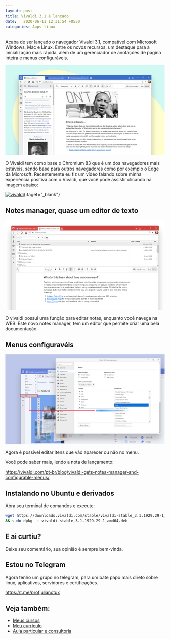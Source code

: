 ```yaml
---
layout: post
title: Vivaldi 3.1 é lançado
date:   2020-06-11 12:31:54 +0530
categories: Apps linux
---
```


Acaba de ser lançado o navegador Vivaldi 3.1, compatível com Microsoft Windows, Mac e Linux. Entre os novos recursos, um destaque para a inicialização mais rápida, além de um gerenciador de anotações de página inteira e menus configuráveis.

![vivaldi](/images/vivaldi.png)
<!-- more -->
O Vivaldi tem como base o Chromium 83 que é um dos navegadores mais estáveis, sendo base para outros navegadores como por exemplo o Edge da Microsoft. Recentemente eu fiz um vídeo falando sobre minha experiência positiva com o Vivaldi, que você pode assistir clicando na imagem abaixo:

[![vivaldi](http://img.youtube.com/vi/tFGyEl4tfSc/0.jpg)](http://www.youtube.com/watch?v=tFGyEl4tfSc "vivaldi"){:taget="_blank"}


## Notes manager, quase um editor de texto

![notes](/images/notesmanager.png)

O vivaldi possui uma função para editar notas, enquanto você navega na WEB. Este novo notes manager, tem um editor que permite criar uma bela documentação. 



## Menus configuravéis
![menus](/images/editable-menus.png)

Agora é possível editar itens que vão aparecer ou não no menu. 

Você pode saber mais, lendo a nota de lançamento:

<https://vivaldi.com/pt-br/blog/vivaldi-gets-notes-manager-and-configurable-menus/>

## Instalando no Ubuntu e derivados

Abra seu terminal de comandos e execute:

```bash
wget https://downloads.vivaldi.com/stable/vivaldi-stable_3.1.1929.29-1_amd64.deb \
&& sudo dpkg -i vivaldi-stable_3.1.1929.29-1_amd64.deb
```

## E ai curtiu?
Deixe seu comentário, sua opinião é sempre bem-vinda.


## Estou no Telegram
Agora tenho um grupo no telegram, para um bate papo mais direto sobre linux, aplicativos, servidores e certificações.

<https://t.me/profjulianotux>



## Veja também:
- [Meus cursos](https://profjulianoramos.github.io/cursos/)
- [Meu currículo](https://profjulianoramos.github.io/curriculo/)
- [Aula particular e consultoria](https://profjulianoramos.github.io/consultoria/)